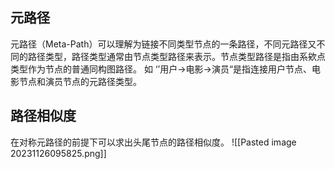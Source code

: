 
## 元路径
元路径（Meta-Path）可以理解为链接不同类型节点的一条路径，不同元路径又不同的路径类型，路径类型通常由节点类型路径来表示。节点类型路径是指由系欸点类型作为节点的普通同构图路径。
如 ‘’用户->电影->演员“是指连接用户节点、电影节点和演员节点的元路径类型。

## 路径相似度
在对称元路径的前提下可以求出头尾节点的路径相似度。
![[Pasted image 20231126095825.png]]